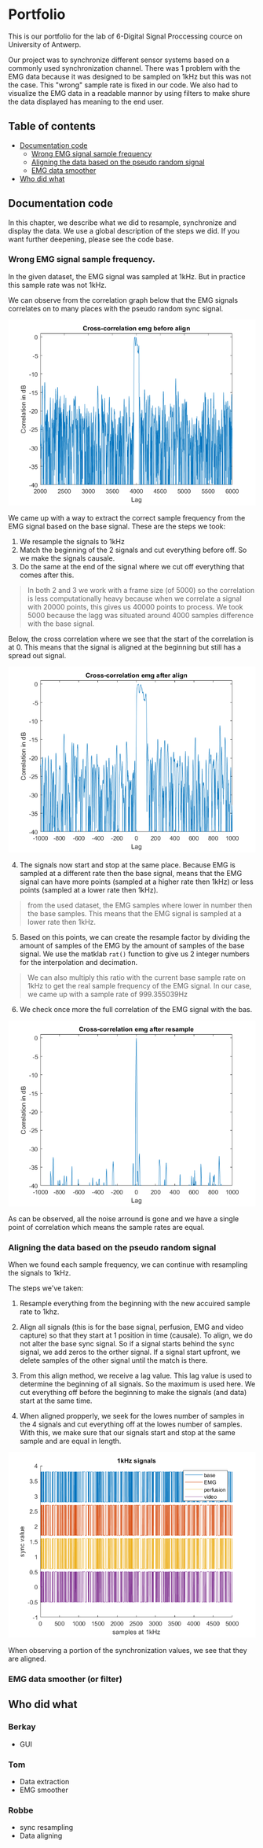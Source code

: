 # Portfolio

This is our portfolio for the lab of 6-Digital Signal Proccessing cource on University of Antwerp.

Our project was to synchronize different sensor systems based on a commonly used synchronization channel. 
There was 1 problem with the EMG data because it was designed to be sampled on 1kHz but this was not the case. This "wrong" sample rate is fixed in our code.
We also had to visualize the EMG data in a readable mannor by using filters to make shure the data displayed has meaning to the end user.

## Table of contents
- [Documentation code](##Documentation-code)
    - [Wrong EMG signal sample frequency](###Wrong-EMG-signal-sample-frequency)
    - [Aligning the data based on the pseudo random signal](###Aligning-the-data-based-on-the-pseudo-random-signal)
    - [EMG data smoother](###EMG-data-smoother)
- [Who did what](##Who-did-what)

## Documentation code

In this chapter, we describe what we did to resample, synchronize and display the data. We use a global description of the steps we did. If you want further deepening, please see the code base.

### Wrong EMG signal sample frequency.

In the given dataset, the EMG signal was sampled at 1kHz. But in practice this sample rate was not 1kHz.

We can observe from the correlation graph below that the EMG signals correlates on to many places with the pseudo random sync signal.

![EMG correlation with base signal before the aligning by correlation](DOCS/assets/EMG_corr_base_before_align.png)

We came up with a way to extract the correct sample frequency from the EMG signal based on the base signal. These are the steps we took:
1. We resample the signals to 1kHz
2. Match the beginning of the 2 signals and cut everything before off. So we make the signals causale.
3. Do the same at the end of the signal where we cut off everything that comes after this.

> In both 2 and 3 we work with a frame size (of 5000) so the correlation is less computationally heavy because 
when we correlate a signal with 20000 points, this gives us 40000 points to process. We took 5000 because the lagg was situated around 4000 samples difference with the base signal.

Below, the cross correlation where we see that the start of the correlation is at 0. This means that the signal is aligned at the beginning but still has a spread out signal.

![EMG correlation with base signal after the aligning by correlation](DOCS/assets/EMG_corr_base_after_align.png)

4. The signals now start and stop at the same place. Because EMG is sampled at a different rate then the base signal, 
means that the EMG signal can have more points (sampled at a higher rate then 1kHz) or less points (sampled at a lower rate then 1kHz).

> from the used dataset, the EMG samples where lower in number then the base samples. This means that the EMG signal is sampled at a lower rate then 1kHz.

5. Based on this points, we can create the resample factor by dividing the amount of samples of the EMG by the amount of samples of the base signal.
We use the matklab <code>rat()</code> function to give us 2 integer numbers for the interpolation and decimation. 

> We can also multiply this ratio with the current base sample rate on 1kHz to get the real 
sample frequency of the EMG signal. In our case, we came up with a sample rate of 999.355039Hz

6. We check once more the full correlation of the EMG signal with the bas.

![EMG correlation with base signal after resampling with correct sample rate](DOCS/assets/EMG_corr_base_after_resample.png)

As can be observed, all the noise arround is gone and we have a single point of correlation which means the sample rates are equal.

### Aligning the data based on the pseudo random signal

When we found each sample frequency, we can continue with resampling the signals to 1kHz.

The steps we've taken:

1. Resample everything from the beginning with the new accuired sample rate to 1khz.

2. Align all signals (this is for the base signal, perfusion, EMG and video capture) so that they start at 1 position in time (causale). To align, we do not alter the base sync signal. So if a signal starts behind the sync signal, we add zeros to the orther signal. If a signal start upfront, we delete samples of the other signal until the match is there.

3. From this align method, we receive a lag value. This lag value is used to determine the beginning of all signals. So the maximum is used here. We cut everything off before the beginning to make the signals (and data) start at the same time.

4. When aligned propperly, we seek for the lowes number of samples in the 4 signals and cut everything off at the lowes number of samples. With this, we make sure that our signals start and stop at the same sample and are equal in length.

![portion of synchronized signals](DOCS/assets/sync_signals_after_resample.png)

When observing a portion of the synchronization values, we see that they are aligned.

### EMG data smoother (or filter)

## Who did what
### Berkay
- GUI
### Tom
- Data extraction
- EMG smoother
### Robbe
- sync resampling
- Data aligning